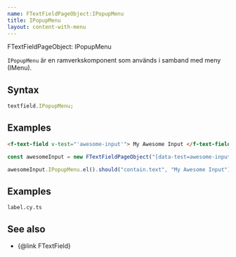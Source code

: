 ```yaml
---
name: FTextFieldPageObject:IPopupMenu
title: IPopupMenu
layout: content-with-menu
---
```


FTextFieldPageObject: IPopupMenu

`IPopupMenu` är en ramverkskomponent som används i samband med meny (IMenu).

## Syntax

```ts
textfield.IPopupMenu;
```

## Examples

```html static
<f-text-field v-test="'awesome-input'"> My Awesome Input </f-text-field>
```

```ts
const awesomeInput = new FTextFieldPageObject("[data-test=awesome-input]");

awesomeInput.IPopupMenu.el().should("contain.text", "My Awesome Input");
```

## Examples

```import
label.cy.ts
```

## See also

-   {@link FTextField}

